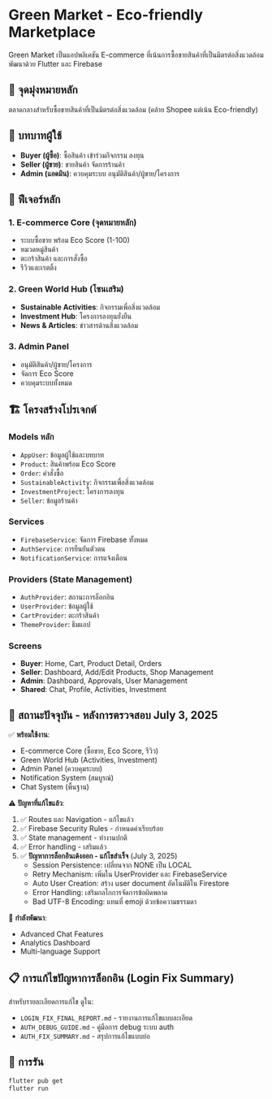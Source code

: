 # Green Market - Eco-friendly Marketplace

Green Market เป็นแอปพลิเคชัน E-commerce ที่เน้นการซื้อขายสินค้าที่เป็นมิตรต่อสิ่งแวดล้อม พัฒนาด้วย Flutter และ Firebase

## 🌟 จุดมุ่งหมายหลัก
ตลาดกลางสำหรับซื้อขายสินค้าที่เป็นมิตรต่อสิ่งแวดล้อม (คล้าย Shopee แต่เน้น Eco-friendly)

## 👥 บทบาทผู้ใช้
- **Buyer (ผู้ซื้อ)**: ซื้อสินค้า เข้าร่วมกิจกรรม ลงทุน
- **Seller (ผู้ขาย)**: ขายสินค้า จัดการร้านค้า
- **Admin (แอดมิน)**: ควบคุมระบบ อนุมัติสินค้า/ผู้ขาย/โครงการ

## 🎯 ฟีเจอร์หลัก

### 1. E-commerce Core (จุดหมายหลัก)
- ระบบซื้อขาย พร้อม Eco Score (1-100)
- หมวดหมู่สินค้า
- ตะกร้าสินค้า และการสั่งซื้อ
- รีวิวและเรตติ้ง

### 2. Green World Hub (โซนเสริม)
- **Sustainable Activities**: กิจกรรมเพื่อสิ่งแวดล้อม
- **Investment Hub**: โครงการลงทุนยั่งยืน
- **News & Articles**: ข่าวสารด้านสิ่งแวดล้อม

### 3. Admin Panel
- อนุมัติสินค้า/ผู้ขาย/โครงการ
- จัดการ Eco Score
- ควบคุมระบบทั้งหมด

## 🏗️ โครงสร้างโปรเจกต์

### Models หลัก
- `AppUser`: ข้อมูลผู้ใช้และบทบาท
- `Product`: สินค้าพร้อม Eco Score
- `Order`: คำสั่งซื้อ
- `SustainableActivity`: กิจกรรมเพื่อสิ่งแวดล้อม
- `InvestmentProject`: โครงการลงทุน
- `Seller`: ข้อมูลร้านค้า

### Services
- `FirebaseService`: จัดการ Firebase ทั้งหมด
- `AuthService`: การยืนยันตัวตน
- `NotificationService`: การแจ้งเตือน

### Providers (State Management)
- `AuthProvider`: สถานะการล็อกอิน
- `UserProvider`: ข้อมูลผู้ใช้
- `CartProvider`: ตะกร้าสินค้า
- `ThemeProvider`: ธีมแอป

### Screens
- **Buyer**: Home, Cart, Product Detail, Orders
- **Seller**: Dashboard, Add/Edit Products, Shop Management
- **Admin**: Dashboard, Approvals, User Management
- **Shared**: Chat, Profile, Activities, Investment

## 🐛 สถานะปัจจุบัน - หลังการตรวจสอบ July 3, 2025
✅ **พร้อมใช้งาน**: 
- E-commerce Core (ซื้อขาย, Eco Score, รีวิว)
- Green World Hub (Activities, Investment) 
- Admin Panel (ควบคุมระบบ)
- Notification System (สมบูรณ์)
- Chat System (พื้นฐาน)

⚠️ **ปัญหาที่แก้ไขแล้ว**:
1. ✅ Routes และ Navigation - แก้ไขแล้ว
2. ✅ Firebase Security Rules - กำหนดค่าเรียบร้อย
3. ✅ State management - ทำงานปกติ
4. ✅ Error handling - เสริมแล้ว
5. ✅ **ปัญหาการล็อกอินเด้งออก - แก้ไขสำเร็จ** (July 3, 2025)
   - Session Persistence: เปลี่ยนจาก NONE เป็น LOCAL
   - Retry Mechanism: เพิ่มใน UserProvider และ FirebaseService
   - Auto User Creation: สร้าง user document อัตโนมัติใน Firestore
   - Error Handling: เสริมกลไกการจัดการข้อผิดพลาด
   - Bad UTF-8 Encoding: แทนที่ emoji ด้วยข้อความธรรมดา

🚧 **กำลังพัฒนา**:
- Advanced Chat Features
- Analytics Dashboard
- Multi-language Support

## 📋 การแก้ไขปัญหาการล็อกอิน (Login Fix Summary)
สำหรับรายละเอียดการแก้ไข ดูใน:
- `LOGIN_FIX_FINAL_REPORT.md` - รายงานการแก้ไขแบบละเอียด
- `AUTH_DEBUG_GUIDE.md` - คู่มือการ debug ระบบ auth
- `AUTH_FIX_SUMMARY.md` - สรุปการแก้ไขแบบย่อ

## 📱 การรัน
```bash
flutter pub get
flutter run
```
